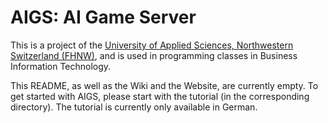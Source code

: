 AIGS: AI Game Server
====

This is a project of the [University of Applied Sciences, Northwestern Switzerland (FHNW)](www.fhnw.ch), and is used in programming classes in Business Information Technology.

This README, as well as the Wiki and the Website, are currently empty. To get started with AIGS, please start with the tutorial (in the corresponding directory). The tutorial is currently only available in German.
